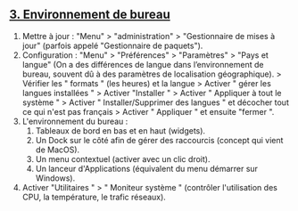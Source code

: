 ## [3. Environnement de bureau](https://www.youtube.com/watch?v=rWh0Y6hWIoA)

1. Mettre à jour : "Menu" > "administration" > "Gestionnaire de mises à jour" (parfois appelé "Gestionnaire de paquets").
1. Configuration : "Menu" > "Préférences" > "Paramètres" > "Pays et langue" (On a des différences de langue dans l’environnement de bureau, souvent dû à des paramètres de localisation géographique). > Vérifier les " formats " (les heures) et la langue > Activer " gérer les langues installées " > Activer "Installer " > Activer " Appliquer à tout le système " > Activer " Installer/Supprimer des langues " et décocher tout ce qui n'est pas français > Activer " Appliquer " et ensuite "fermer ".
1. L'environnement du bureau :
	1. Tableaux de bord en bas et en haut (widgets).
	1. Un Dock sur le côté afin de gérer des raccourcis (concept qui vient de MacOS).
	1. Un menu contextuel (activer avec un clic droit).
	1. Un lanceur d'Applications (équivalent du menu démarrer sur Windows).
1. Activer "Utilitaires " > " Moniteur système " (contrôler l'utilisation des CPU, la température, le trafic réseaux).